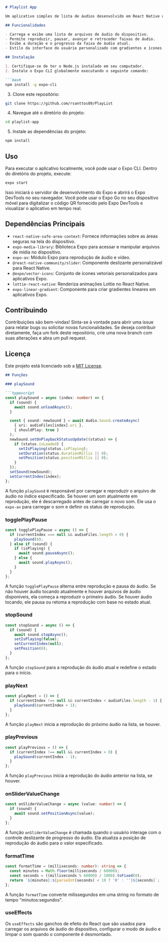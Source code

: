 ```markdown
# Playlist App

Um aplicativo simples de lista de áudios desenvolvido em React Native usando Expo.

## Funcionalidades

- Carrega e exibe uma lista de arquivos de áudio do dispositivo.
- Permite reproduzir, pausar, avançar e retroceder faixas de áudio.
- Exibe a duração e o progresso da faixa de áudio atual.
- Estilo da interface do usuário personalizado com gradientes e ícones animados.

## Instalação

1. Certifique-se de ter o Node.js instalado em seu computador.
2. Instale o Expo CLI globalmente executando o seguinte comando:

```bash
npm install -g expo-cli
```

3. Clone este repositório:

```bash
git clone https://github.com/rsanttos89/PlayList
```

4. Navegue até o diretório do projeto:

```bash
cd playlist-app
```

5. Instale as dependências do projeto:

```bash
npm install
```

## Uso

Para executar o aplicativo localmente, você pode usar o Expo CLI. Dentro do diretório do projeto, execute:

```bash
expo start
```

Isso iniciará o servidor de desenvolvimento do Expo e abrirá o Expo DevTools no seu navegador. Você pode usar o Expo Go no seu dispositivo móvel para digitalizar o código QR fornecido pelo Expo DevTools e visualizar o aplicativo em tempo real.

## Dependências Principais

- `react-native-safe-area-context`: Fornece informações sobre as áreas seguras na tela do dispositivo.
- `expo-media-library`: Biblioteca Expo para acessar e manipular arquivos de mídia no dispositivo.
- `expo-av`: Módulo Expo para reprodução de áudio e vídeo.
- `@react-native-community/slider`: Componente deslizante personalizável para React Native.
- `@expo/vector-icons`: Conjunto de ícones vetoriais personalizados para aplicativos Expo.
- `lottie-react-native`: Renderiza animações Lottie no React Native.
- `expo-linear-gradient`: Componente para criar gradientes lineares em aplicativos Expo.

## Contribuindo

Contribuições são bem-vindas! Sinta-se à vontade para abrir uma issue para relatar bugs ou solicitar novas funcionalidades. Se deseja contribuir diretamente, faça um fork deste repositório, crie uma nova branch com suas alterações e abra um pull request.

## Licença

Este projeto está licenciado sob a [MIT License](LICENSE).

```markdown
## Funções

### playSound

```typescript
const playSound = async (index: number) => {
  if (sound) {
    await sound.unloadAsync();
  }

  const { sound: newSound } = await Audio.Sound.createAsync(
    { uri: audioFiles[index].uri },
    { shouldPlay: true }
  );
  newSound.setOnPlaybackStatusUpdate((status) => {
    if (status.isLoaded) {
      setIsPlaying(status.isPlaying);
      setDuration(status.durationMillis || 0);
      setPosition(status.positionMillis || 0);
    }
  });
  setSound(newSound);
  setCurrentIndex(index);
};
```

A função `playSound` é responsável por carregar e reproduzir o arquivo de áudio no índice especificado. Se houver um som atualmente em reprodução, ele é descarregado antes de carregar o novo som. Ele usa o `expo-av` para carregar o som e definir os status de reprodução.

### togglePlayPause

```typescript
const togglePlayPause = async () => {
  if (currentIndex === null && audioFiles.length > 0) {
    playSound(0);
  } else if (sound) {
    if (isPlaying) {
      await sound.pauseAsync();
    } else {
      await sound.playAsync();
    }
  }
};
```

A função `togglePlayPause` alterna entre reprodução e pausa do áudio. Se não houver áudio tocando atualmente e houver arquivos de áudio disponíveis, ela começa a reproduzir o primeiro áudio. Se houver áudio tocando, ele pausa ou retoma a reprodução com base no estado atual.

### stopSound

```typescript
const stopSound = async () => {
  if (sound) {
    await sound.stopAsync();
    setIsPlaying(false);
    setCurrentIndex(null);
    setPosition(0);
  }
};
```

A função `stopSound` para a reprodução do áudio atual e redefine o estado para o início.

### playNext

```typescript
const playNext = () => {
  if (currentIndex !== null && currentIndex < audioFiles.length - 1) {
    playSound(currentIndex + 1);
  }
};
```

A função `playNext` inicia a reprodução do próximo áudio na lista, se houver.

### playPrevious

```typescript
const playPrevious = () => {
  if (currentIndex !== null && currentIndex > 0) {
    playSound(currentIndex - 1);
  }
};
```

A função `playPrevious` inicia a reprodução do áudio anterior na lista, se houver.

### onSliderValueChange

```typescript
const onSliderValueChange = async (value: number) => {
  if (sound) {
    await sound.setPositionAsync(value);
  }
};
```

A função `onSliderValueChange` é chamada quando o usuário interage com o controle deslizante de progresso do áudio. Ela atualiza a posição de reprodução do áudio para o valor especificado.

### formatTime

```typescript
const formatTime = (milliseconds: number): string => {
  const minutes = Math.floor(milliseconds / 60000);
  const seconds = ((milliseconds % 60000) / 1000).toFixed(0);
  return `${minutes}:${parseInt(seconds) < 10 ? '0' : ''}${seconds}`;
};
```

A função `formatTime` converte milissegundos em uma string no formato de tempo "minutos:segundos".

### useEffects

Os `useEffects` são ganchos de efeito do React que são usados para carregar os arquivos de áudio do dispositivo, configurar o modo de áudio e limpar o som quando o componente é desmontado.